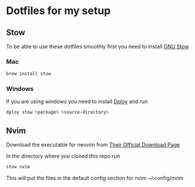 # Dotfiles for my setup

## Stow

To be able to use these dotfiles smoothly first you need to install [GNU Stow](https://www.gnu.org/software/stow/)

### Mac

```zsh
brew install stow
```

### Windows

If you are using windows you need to install [Dploy](https://github.com/arecarn/dploy) and run

```powershell
dploy stow %package% %source-directory%
```

## Nvim

Download the executable for neovim from [Their Official Download Page](https://github.com/neovim/neovim/blob/master/INSTALL.md)

In the directory where you cloned this repo run

```zsh
stow nvim
```

This will put the files in the default config section for nvim ~/.config/nvim
